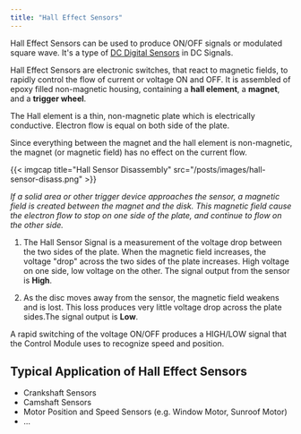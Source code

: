```yaml
---
title: "Hall Effect Sensors"
---
```


Hall Effect Sensors can be used to produce ON/OFF signals or modulated square wave. It's a type of [DC Digital Sensors](/dc-digital-sensors) in DC Signals.

Hall Effect Sensors are electronic switches, that react to magnetic fields, to rapidly control the flow of current or voltage ON and OFF. It is assembled of epoxy filled non-magnetic housing, containing a **hall element**, a **magnet**, and a **trigger wheel**.

The Hall element is a thin, non-magnetic plate which is electrically conductive. Electron flow is equal on both side of the plate.

Since everything between the magnet and the hall element is non-magnetic, the magnet (or magnetic field) has no effect on the current flow.

{{< imgcap title="Hall Sensor Disassembly" src="/posts/images/hall-sensor-disass.png" >}}

*If a solid area or other trigger device approaches the sensor, a magnetic field is created between the magnet and the disk. This magnetic field cause the electron flow to stop on one side of the plate, and continue to flow on the other side.*

1) The Hall Sensor Signal is a measurement of the voltage drop between the two sides of the plate. When the magnetic field increases, the voltage "drop" across the two sides of the plate increases. High voltage on one side, low voltage on the other. The signal output from the sensor is **High**.

2) As the disc moves away from the sensor, the magnetic field weakens and is lost. This loss produces very little voltage drop across the plate sides.The signal output is **Low**. 

A rapid switching of the voltage ON/OFF produces a HIGH/LOW signal that the Control
Module uses to recognize speed and position.

## Typical Application of Hall Effect Sensors
* Crankshaft Sensors
* Camshaft Sensors
* Motor Position and Speed Sensors (e.g. Window Motor, Sunroof Motor)
* ...
